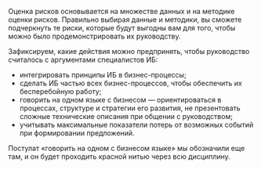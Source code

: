 Оценка рисков основывается на множестве данных и на методике оценки рисков. Правильно выбирая данные и методики, вы сможете подчеркнуть те риски, которые будут выгодны вам для того, чтобы можно было продемонстрировать их руководству.

Зафиксируем, какие действия можно предпринять, чтобы руководство считалось с аргументами специалистов ИБ:
- интегрировать принципы ИБ в бизнес-процессы;
- сделать ИБ частью всех бизнес-процессов, чтобы обеспечить их бесперебойную работу;
- говорить на одном языке с бизнесом — ориентироваться в процессах, структуре и стратегии его развития, не презентовать сложные технические описания при общении с руководством;
- учитывать максимальные показатели потерь от возможных событий при формировании предложений.

Постулат «говорить на одном с бизнесом языке» мы обозначили еще там, и он будет проходить красной нитью через всю дисциплину.

